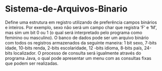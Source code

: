 # Sistema-de-Arquivos-Binario
Define uma estrutura em registro utilizando de preferência campos binários e inteiros. Por exemplo, sexo não será um campo char que registra ‘F’ e ‘M’, mas sim um bit 0 ou 1 (o qual será interpretado pelo programa como feminino ou masculino). O banco de dados pode ser um arquivo binário com todos os registros armazenados da seguinte maneira: 1 bit sexo, 7-bits idade, 10-bits renda, 2-bits escolaridade, 12 -bits idioma, 8-bits país, 24-bits localizador. O processo de consulta será igualmente através do programa Java, o qual pode apresentar um menu com as consultas fixas que podem ser realizadas.
